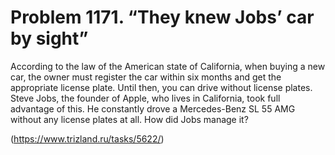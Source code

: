 # Problem 1171. “They knew Jobs’ car by sight”

According to the law of the American state of California, when buying a new car, the owner must register the car within six months and get the appropriate license plate. Until then, you can drive without license plates. Steve Jobs, the founder of Apple, who lives in California, took full advantage of this. He constantly drove a Mercedes-Benz SL 55 AMG without any license plates at all. How did Jobs manage it?

(https://www.trizland.ru/tasks/5622/)